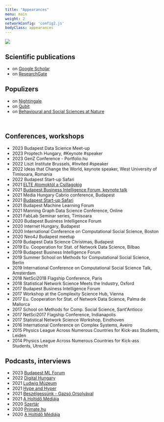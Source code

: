```yaml
---
title: "Appearances"
menu: main
weight: 2
networkConfig: 'config2.js'
bodyClass: appearances
---
```



![](talks.png)


## Scientific publications

- on [Google Scholar](https://scholar.google.com/citations?hl=en&user=5_ep83MAAAAJ&view_op=list_works&sortby=pubdate)
- on [ResearchGate](https://www.researchgate.net/profile/Milan-Janosov-2)
​

## Populizers

- on [Nightingale](https://nightingaledvs.com/author/milan-janosov/)
- on [Qubit](https://qubit.hu/author/janosovm)
- on [Behavioural and Social Sciences at Nature](https://socialsciences.nature.com/users/358956-milan-janosov)

​
## Conferences, workshops

- 2023 Budapest Data Science Meet-up
- 2023 Proptech Hungary, #Keynote #speaker
- 2023 GenZ Conference - Portfolio.hu
- 2022 Liszt Institute Brussels, #Invited #speaker
- 2022 Ideas that Change the World, keynote speaker, West University of Timisoara, Romania
- 2022 Budapest Start-up Safari
- 2021 [ELTE Atomoktól a Csillagokig](https://www.youtube.com/watch?v=LRDWvs8tRMY)
- 2021 [Budapest Business Intelligence Forum, keynote talk](https://budapestbi.hu/2021/)
- 2021 Media Hungary Cabrio conference, Budapest
- 2021 [Budapest Start-up Safari](https://vimeo.com/540658896)
- 2021 Budapest Machine Learning Forum
- 2021 Manning Graph Data Science Conference, Online
- 2021 FabLab Seminar series, Timisoara
- 2020 Budapest Business Intelligence Forum
- 2020 Internet Hungary, Budapest
- 2020 International Conference on Computational Social Science, Boston
- 2020 Neo4J Budapest meetup
- 2019 Budapest Data Science Christmas, Budapest
- 2019 Eu. Cooperation for Stat. of Network Data Science, Bilbao
- 2019 Budapest Business Intelligence Forum
- 2019 Summer School on Methods for Computational Social Science, Berlin    
- 2019 International Conference on Computational Social Science    Talk, Amsterdam    
- 2018 NetSci2018 Flagship Conference, Paris
- 2018 Statistical Network Science Meets the Industry, Oxford
- 2017 Budapest Business Intelligence Forum
- 2017 Workshop at the Complexity Science Hub, Vienna
- 2017 Eu. Cooperation for Stat. of Network Data Science, Palma de Mallorca
- 2017 School on Methods for Comp. Social Science, Sant'Antioco
- 2017 NetSci2017 Flagship Conference, Indianapolis
- 2017 Statistical Network Science Workshop, Eindhoven
- 2016 International Conference on Complex Systems, Aveiro
- 2015 Physics League Across Numerous Countries for Kick-ass Students, Leiden
- 2014 Physics League Across Numerous Countries for Kick-ass Students, Utrecht
​

## Podcasts​, interviews

- 2023 [Budapest ML Forum](https://budapestml.hu/2023/hu/program/workshop-janosov-milan/)
- 2022 [Digital Hungary](https://www.digitalhungary.hu/interjuk/igy-lesz-egy-koncertelmenybol-nemzetkozi-tudomanyos-publikacio-a-halozatok-segitsegevel-akar-a-jovo-sztar-Dj-it-is-megtalalhatjuk/13070/)
- 2021 [Ludwig Múzeum](https://open.spotify.com/episode/0EhJFdOqHQsqoCeNQ4mU71?si=WPJbBW0zRR-0TFcxH5JVgA&dl_branch=1&fbclid=IwAR2xf7QLxvj7dGqqYh8qwnbhIJISzIgy4FYyJkvD1gAJq8Nud7Q7Mr8o6XU)
- 2021 [Hype and Hyper](https://hypeandhyper.com/a-halozattudomany-megjosolhatja-hogy-ki-hal-meg-legkozelebb-a-kedvenc-sorozatodban/)
- 2021 [Beszélgessünk - Gazsó Orsolyával](https://www.youtube.com/watch?v=qcsXfOJzwDo)
- 2021 [A Holtidő Médiája](https://open.spotify.com/episode/4cXKv58Y71F0eTmb6dtjxD)
- 2020 [Szertár](https://open.spotify.com/episode/1XbgobeneJurTFxkW7pdUF?si=eK1HhIn1SWGFkKooyOuVVA&dl_branch=1)
- 2020 [Primate.hu](https://primate.hu/2020/07/29/interju-janosov-milan-halozatkutato/)
- 2020 [A Holtidő Médiája](https://open.spotify.com/episode/2xp05POsTji6T43iecigap?si=1wghuRRDQBy_stEt-6OBkg)
